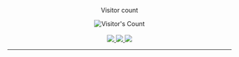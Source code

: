 <div align="center"> 
  <p>Visitor count</p>
  <img src="https://profile-counter.glitch.me/{USERNAME}/count.svg" alt="Visitor's Count" />
</div>

<br>

<div align="center">
  <a href="talibabtou@gmail.com">
    <img src="https://img.shields.io/badge/Gmail-333333?style=for-the-badge&logo=gmail&logoColor=red" />
  </a>
  <a href="https://linkedin.com/in/talibabtou" target="_blank">
    <img src="https://img.shields.io/badge/LinkedIn-0077B5?style=for-the-badge&logo=linkedin&logoColor=white" target="_blank" />
  </a>
  <a href="https://x.com/talibabtou" target="_blank">
    <img src="https://img.shields.io/twitter/follow/talibabtou?style=for-the-badge&logo=X&logoColor=black" target="_blank" />
  </a> 
</div>

<hr>
